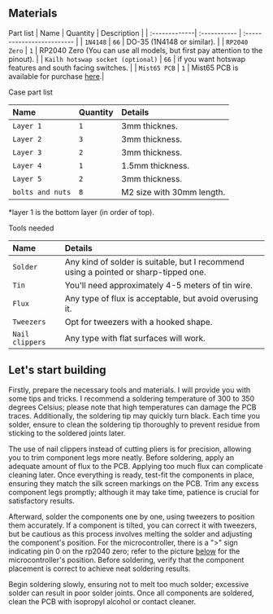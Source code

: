 
## Materials

Part list
| Name          | Quantity     | Description                |
| :-------------| :----------- | :------------------------- |
| `1N4148`      | `66`         | DO-35 (1N4148 or similar).  |
| `RP2040 Zero` | `1`          | RP2040 Zero (You can use all models, but first pay attention to the pinout). |
| `Kailh hotswap socket (optional)` | `66` | if you want hotswap features and south facing switches. |
| `Mist65 PCB`  | `1`          | Mist65 PCB is available for purchase [here](https://www.tokopedia.com/applemontea).|

Case part list

| Name            | Quantity    | Details|
| :---------------| :-----------| :------|
| `Layer 1`       | `1`         | 3mm thicknes.   |
| `Layer 2`       | `3`         | 3mm thickness.   |
| `Layer 3`       | `2`         | 3mm thickness.   |
| `Layer 4`       | `1`         | 1.5mm thickness. |
| `Layer 5`       | `2`         | 3mm thickness.   |
| `bolts and nuts`| `8`         | M2 size with 30mm length.|

*layer 1 is the bottom layer (in order of top).

Tools needed

| Name            | Details      |
| :---------------| :------------|
| `Solder`        |  Any kind of solder is suitable, but I recommend using a pointed or sharp-tipped one.   |
| `Tin`           | You'll need approximately 4-5 meters of tin wire.   |
| `Flux`          | Any type of flux is acceptable, but avoid overusing it.  |
| `Tweezers`      | Opt for tweezers with a hooked shape. |
| `Nail clippers` | Any type with flat surfaces will work.   |

## Let's start building

Firstly, prepare the necessary tools and materials. I will provide you with some tips and tricks. I recommend a soldering temperature of 300 to 350 degrees Celsius; please note that high temperatures can damage the PCB traces. Additionally, the soldering tip may quickly turn black. Each time you solder, ensure to clean the soldering tip thoroughly to prevent residue from sticking to the soldered joints later.

The use of nail clippers instead of cutting pliers is for precision, allowing you to trim component legs more neatly. Before soldering, apply an adequate amount of flux to the PCB. Applying too much flux can complicate cleaning later. Once everything is ready, test-fit the components in place, ensuring they match the silk screen markings on the PCB. Trim any excess component legs promptly; although it may take time, patience is crucial for satisfactory results.

Afterward, solder the components one by one, using tweezers to position them accurately. If a component is tilted, you can correct it with tweezers, but be cautious as this process involves melting the solder and adjusting the component's position. For the microcontroller, there is a ">" sign indicating pin 0 on the rp2040 zero; refer to the picture [below](https://github.com/naaeell/Mist65/blob/main/mist65/pictures/20240113_094051.jpg) for the microcontroller's position. Before soldering, verify that the component placement is correct to achieve neat soldering results.

Begin soldering slowly, ensuring not to melt too much solder; excessive solder can result in poor solder joints. Once all components are soldered, clean the PCB with isopropyl alcohol or contact cleaner.
